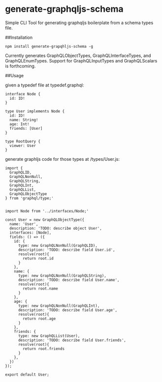 # generate-graphqljs-schema
Simple CLI Tool for generating graphqljs boilerplate from a schema types file.

##Installation

```
npm install generate-grapqhljs-schema -g
```

Currently generates GraphQLObjectTypes, GraphQLInterfaceTypes, and GraphQLEnumTypes.  Support for GraphQLInputTypes and GraphQLScalars is forthcoming. 

##Usage

given a typedef file at typedef.graphql:
```
interface Node {
  id: ID!
}

type User implements Node {
  id: ID!
  name: String!
  age: Int!
  friends: [User]
}

type RootQuery {
  viewer: User
}
```

generate graphljs code for those types at /types/User.js:
```
import {
  GraphQLID,
  GraphQLNonNull,
  GraphQLString,
  GraphQLInt,
  GraphQLList,
  GraphQLObjectType
} from 'graphql/type;'


import Node from '../interfaces/Node;'

const User = new GraphQLObjectType({
  name: 'User',
  description: 'TODO: describe object User',
  interfaces: [Node],
  fields: () => ({
    id: {
      type: new GraphQLNonNull(GraphQLID),
      description: 'TODO: describe field User.id',
      resolve(root){
        return root.id
      }
    },
    name: {
      type: new GraphQLNonNull(GraphQLString),
      description: 'TODO: describe field User.name',
      resolve(root){
        return root.name
      }
    },
    age: {
      type: new GraphQLNonNull(GraphQLInt),
      description: 'TODO: describe field User.age',
      resolve(root){
        return root.age
      }
    },
    friends: {
      type: new GraphQLList(User),
      description: 'TODO: describe field User.friends',
      resolve(root){
        return root.friends
      }
    },
  })
});

export default User;

```


